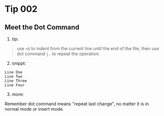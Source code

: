 # Tip 002

## Meet the Dot Command

1. tip:

> use `>G` to indent from the current line until the end of the file, then use dot command `j.` to repeat the operation.

2. snippt:

```
Line One
Line Two
Line Three
Line Four
```

3. more:

Remember dot command means "repeat last change", no matter it is in normal mode or insert mode.
